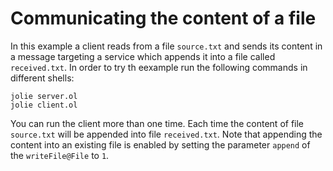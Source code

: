 # Communicating the content of a file
In this example a client reads from a file `source.txt` and sends its content in a message targeting a service which appends it into a file called `received.txt`. In order to try th eexample run the following commands in different shells:

```
jolie server.ol
jolie client.ol
```
You can run the client more than one time. Each time the content of file `source.txt` will be appended into file `received.txt`.
Note that appending the content into an existing file is enabled by setting the parameter `append` of the `writeFile@File` to `1`.
